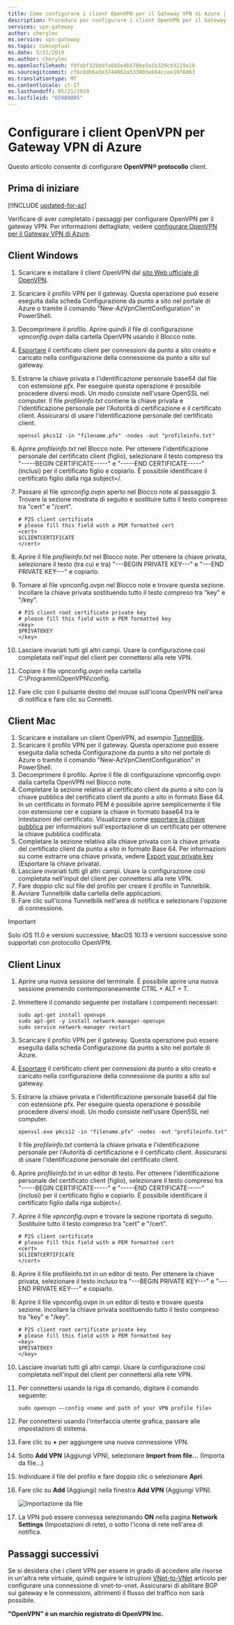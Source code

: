 ```yaml
---
title: Come configurare i client OpenVPN per il Gateway VPN di Azure | Microsoft Docs
description: Procedura per configurare i client OpenVPN per il Gateway VPN di Azure
services: vpn-gateway
author: cherylmc
ms.service: vpn-gateway
ms.topic: conceptual
ms.date: 5/21/2019
ms.author: cherylmc
ms.openlocfilehash: fdfabf328ddfa6b5e4b578be5a1b329cb3219a18
ms.sourcegitcommit: cfbc8db6a3e3744062a533803e664ccee19f6d63
ms.translationtype: MT
ms.contentlocale: it-IT
ms.lasthandoff: 05/21/2019
ms.locfileid: "65989095"
---
```

# <a name="configure-openvpn-clients-for-azure-vpn-gateway"></a>Configurare i client OpenVPN per Gateway VPN di Azure

Questo articolo consente di configurare **OpenVPN® protocollo** client.

## <a name="before-you-begin"></a>Prima di iniziare

[!INCLUDE [updated-for-az](../../includes/updated-for-az.md)]

Verificare di aver completato i passaggi per configurare OpenVPN per il gateway VPN. Per informazioni dettagliate, vedere [configurare OpenVPN per il Gateway VPN di Azure](vpn-gateway-howto-openvpn.md).

## <a name="windows"></a>Client Windows

1. Scaricare e installare il client OpenVPN dal [sito Web ufficiale di OpenVPN](https://openvpn.net/index.php/open-source/downloads.html).
2. Scaricare il profilo VPN per il gateway. Questa operazione può essere eseguita dalla scheda Configurazione da punto a sito nel portale di Azure o tramite il comando "New-AzVpnClientConfiguration" in PowerShell.
3. Decomprimere il profilo. Aprire quindi il file di configurazione *vpnconfig.ovpn* dalla cartella OpenVPN usando il Blocco note.
4. [Esportare](vpn-gateway-certificates-point-to-site.md#clientexport) il certificato client per connessioni da punto a sito creato e caricato nella configurazione della connessione da punto a sito sul gateway.
5. Estrarre la chiave privata e l'identificazione personale base64 dal file con estensione *pfx*. Per eseguire questa operazione è possibile procedere diversi modi. Un modo consiste nell'usare OpenSSL nel computer. Il file *profileinfo.txt* contiene la chiave privata e l'identificazione personale per l'Autorità di certificazione e il certificato client. Assicurarsi di usare l'identificazione personale del certificato client.

   ```
   openssl pkcs12 -in "filename.pfx" -nodes -out "profileinfo.txt"
   ```
6. Aprire *profileinfo.txt* nel Blocco note. Per ottenere l'identificazione personale del certificato client (figlio), selezionare il testo compreso tra "-----BEGIN CERTIFICATE-----" e "-----END CERTIFICATE-----" (inclusi) per il certificato figlio e copiarlo. È possibile identificare il certificato figlio dalla riga subject=/.
7. Passare al file *vpnconfig.ovpn* aperto nel Blocco note al passaggio 3. Trovare la sezione mostrata di seguito e sostituire tutto il testo compreso tra "cert" e "/cert".

   ```
   # P2S client certificate
   # please fill this field with a PEM formatted cert
   <cert>
   $CLIENTCERTIFICATE
   </cert>
   ```
8. Aprire il file *profileinfo.txt* nel Blocco note. Per ottenere la chiave privata, selezionare il testo (tra cui e tra) "---BEGIN PRIVATE KEY---" e "---END PRIVATE KEY---" e copiarlo.
9. Tornare al file vpnconfig.ovpn nel Blocco note e trovare questa sezione. Incollare la chiave privata sostituendo tutto il testo compreso tra "key" e "/key".

   ```
   # P2S client root certificate private key
   # please fill this field with a PEM formatted key
   <key>
   $PRIVATEKEY
   </key>
   ```
10. Lasciare invariati tutti gli altri campi. Usare la configurazione così completata nell'input del client per connettersi alla rete VPN.
11. Copiare il file vpnconfig.ovpn nella cartella C:\Programmi\OpenVPN\config.
12. Fare clic con il pulsante destro del mouse sull'icona OpenVPN nell'area di notifica e fare clic su Connetti.

## <a name="mac"></a>Client Mac

1. Scaricare e installare un client OpenVPN, ad esempio [TunnelBlik](https://tunnelblick.net/downloads.html). 
2. Scaricare il profilo VPN per il gateway. Questa operazione può essere eseguita dalla scheda Configurazione da punto a sito nel portale di Azure o tramite il comando "New-AzVpnClientConfiguration" in PowerShell.
3. Decomprimere il profilo. Aprire il file di configurazione vpnconfig.ovpn dalla cartella OpenVPN nel Blocco note.
4. Completare la sezione relativa al certificato client da punto a sito con la chiave pubblica del certificato client da punto a sito in formato Base 64. In un certificato in formato PEM è possibile aprire semplicemente il file con estensione cer e copiare la chiave in formato base64 tra le intestazioni del certificato. Visualizzare come [esportare la chiave pubblica](vpn-gateway-certificates-point-to-site.md#cer) per informazioni sull'esportazione di un certificato per ottenere la chiave pubblica codificata.
5. Completare la sezione relativa alla chiave privata con la chiave privata del certificato client da punto a sito in formato Base 64. Per informazioni su come estrarre una chiave privata, vedere [Export your private key](https://openvpn.net/community-resources/how-to/#pki) (Esportare la chiave privata).
6. Lasciare invariati tutti gli altri campi. Usare la configurazione così completata nell'input del client per connettersi alla rete VPN.
7. Fare doppio clic sul file del profilo per creare il profilo in Tunnelblik.
8. Avviare Tunnelblik dalla cartella delle applicazioni.
9. Fare clic sull'icona Tunnelblik nell'area di notifica e selezionare l'opzione di connessione.

> [!IMPORTANT]
>Solo iOS 11.0 e versioni successive; MacOS 10.13 e versioni successive sono supportati con protocollo OpenVPN.
>

## <a name="linux"></a>Client Linux

1. Aprire una nuova sessione del terminale. È possibile aprire una nuova sessione premendo contemporaneamente CTRL + ALT + T.
2. Immettere il comando seguente per installare i componenti necessari:

   ```
   sudo apt-get install openvpn
   sudo apt-get -y install network-manager-openvpn
   sudo service network-manager restart
   ```
3. Scaricare il profilo VPN per il gateway. Questa operazione può essere eseguita dalla scheda Configurazione da punto a sito nel portale di Azure.
4. [Esportare](https://docs.microsoft.com/azure/vpn-gateway/vpn-gateway-certificates-point-to-site#clientexport) il certificato client per connessioni da punto a sito creato e caricato nella configurazione della connessione da punto a sito sul gateway. 
5. Estrarre la chiave privata e l'identificazione personale base64 dal file con estensione pfx. Per eseguire questa operazione è possibile procedere diversi modi. Un modo consiste nell'usare OpenSSL nel computer.

    ```
    openssl.exe pkcs12 -in "filename.pfx" -nodes -out "profileinfo.txt"
    ```
   Il file *profileinfo.txt* conterrà la chiave privata e l'identificazione personale per l'Autorità di certificazione e il certificato client. Assicurarsi di usare l'identificazione personale del certificato client.

6. Aprire *profileinfo.txt* in un editor di testo. Per ottenere l'identificazione personale del certificato client (figlio), selezionare il testo compreso tra "-----BEGIN CERTIFICATE-----" e "-----END CERTIFICATE-----" (inclusi) per il certificato figlio e copiarlo. È possibile identificare il certificato figlio dalla riga subject=/.

7. Aprire il file *vpnconfig.ovpn* e trovare la sezione riportata di seguito. Sostituire tutto il testo compreso tra "cert" e "/cert".

   ```
   # P2S client certificate
   # please fill this field with a PEM formatted cert
   <cert>
   $CLIENTCERTIFICATE
   </cert>
   ```
8. Aprire il file profileinfo.txt in un editor di testo. Per ottenere la chiave privata, selezionare il testo incluso tra "---BEGIN PRIVATE KEY---" e "---END PRIVATE KEY---" e copiarlo.

9. Aprire il file vpnconfig.ovpn in un editor di testo e trovare questa sezione. Incollare la chiave privata sostituendo tutto il testo compreso tra "key" e "/key".

   ```
   # P2S client root certificate private key
   # please fill this field with a PEM formatted key
   <key>
   $PRIVATEKEY
   </key>
   ```

10. Lasciare invariati tutti gli altri campi. Usare la configurazione così completata nell'input del client per connettersi alla rete VPN.
11. Per connettersi usando la riga di comando, digitare il comando seguente:
  
    ```
    sudo openvpn –-config <name and path of your VPN profile file>
    ```
12. Per connettersi usando l'interfaccia utente grafica, passare alle impostazioni di sistema.
13. Fare clic su **+** per aggiungere una nuova connessione VPN.
14. Sotto **Add VPN** (Aggiungi VPN), selezionare **Import from file…** (Importa da file...)
15. Individuare il file del profilo e fare doppio clic o selezionare **Apri**.
16. Fare clic su **Add** (Aggiungi) nella finestra **Add VPN** (Aggiungi VPN).
  
    ![Importazione da file](./media/vpn-gateway-howto-openvpn-clients/importfromfile.png)
17. La VPN può essere connessa selezionando **ON** nella pagina **Network Settings** (Impostazioni di rete), o sotto l'icona di rete nell'area di notifica.

## <a name="next-steps"></a>Passaggi successivi

Se si desidera che i client VPN per essere in grado di accedere alle risorse in un'altra rete virtuale, quindi seguire le istruzioni [VNet-to-VNet](vpn-gateway-howto-vnet-vnet-resource-manager-portal.md) articolo per configurare una connessione di vnet-to-vnet. Assicurarsi di abilitare BGP sui gateway e le connessioni, altrimenti il flusso del traffico non sarà possibile.

**"OpenVPN" è un marchio registrato di OpenVPN Inc.**
